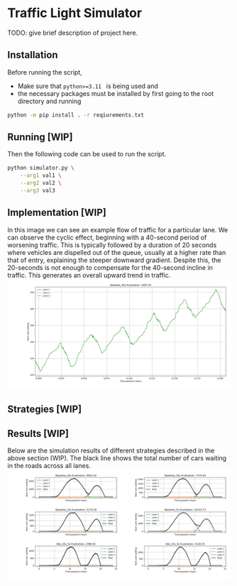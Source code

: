 # Traffic Light Simulator
TODO: give brief description of project here.

## Installation
Before running the script, 
* Make sure that `python>=3.11 ` is being used and
* the necessary packages must be installed by first going to the root directory and running 
```bash
python -m pip install . -r reqiurements.txt
```
## Running [WIP]
Then the following code can be used to run the script.
```bash
python simulator.py \
    --arg1 val1 \
    --arg2 val2 \
    --arg3 val3
```
## Implementation [WIP]
In this image we can see an example flow of traffic for a particular lane.
We can observe the cyclic effect, beginning with a 40-second period of worsening traffic.
This is typically followed by a duration of 20 seconds where vehicles are dispelled out of the queue,
usually at a higher rate than that of entry, explaining the steeper downward gradient. Despite this,
the 20-seconds is not enough to compensate for the 40-second incline in traffic. This generates an overall
upward trend in traffic.
![flow_simulation_closeup](https://github.com/DylanZammit/Traffic-Control-Simulator/blob/master/img/flow_sim_incline.png?raw=true)
## Strategies [WIP]
## Results [WIP]
Below are the simulation results of different strategies described in the above section (WIP). 
The black line shows the total number of cars waiting in the roads across all lanes.
![flow_simulation](https://github.com/DylanZammit/Traffic-Control-Simulator/blob/master/img/flow_sim.png?raw=true)
